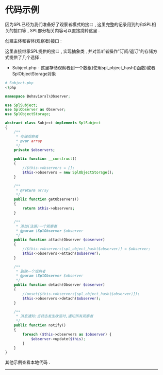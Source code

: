 # 代码示例

因为SPL已经为我们准备好了观察者模式的接口 , 这里完整的记录用到的和SPL相关的接口等 , SPL部分相关内容可以直接跳转这里 .

创建主体和客体\(观察者\)接口 :

这里直接继承SPL提供的接口 , 实现抽象类 , 并对监听者操作"订阅/退订"的存储方式提供了几个选择 .

* Subject.php - 这里存储观察者到一个数组\(使用spl\_object\_hash\(\)函数\)或者SplObjectStorage对象

```php
# Subject.php
<?php

namespace Behavioral\Observer;

use SplSubject;
use SplObserver as Observer;
use SplObjectStorage;

abstract class Subject implements SplSubject
{
    /**
     * 存储观察者
     * @var array
     */
    private $observers;

    public function __construct()
    {
        //$this->observers = [];
        $this->observers = new SplObjectStorage();
    }

    /**
     * @return array
     */
    public function getObservers()
    {
        return $this->observers;
    }

    /**
     * 添加(注册)一个观察者
     * @param \SplObserver $observer
     */
    public function attach(Observer $observer)
    {
        //$this->observers[spl_object_hash($observer)] = $observer;
        $this->observers->attach($observer);
    }

    /**
     * 删除一个观察者
     * @param \SplObserver $observer
     */
    public function detach(Observer $observer)
    {
        //unset($this->observers[spl_object_hash($observer)]);
        $this->observers->detach($observer);
    }

    /**
     * 消息通知:当状态发生改变时,通知所有观察者
     */
    public function notify()
    {
        foreach ($this->observers as $observer) {
            $observer->update($this);
        }
    }
}
```

其他示例查看本地代码 . 

---





